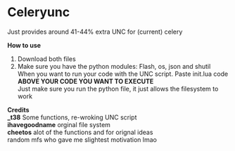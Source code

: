 # Celeryunc<br>
Just provides around 41-44% extra UNC for (current) celery <br>

**How to use**<br>
1. Download both files<br>
2. Make sure you have the python modules: Flash, os, json and shutil <br>
When you want to run your code with the UNC script. Paste init.lua code **ABOVE YOUR CODE YOU WANT TO EXECUTE** <br>
Just make sure you run the python file, it just allows the filesystem to work <br>

**Credits** <br>
**_t38** Some functions, re-wroking UNC script <br>
**ihavegoodname** orginal file system <br>
**cheetos** alot of the functions and for orignal ideas <br>
random mfs who gave me slightest motivation lmao <br>
